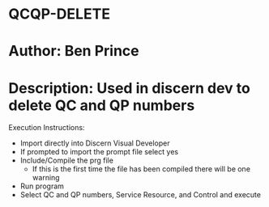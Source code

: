 # QCQP-DELETE
# Author: Ben Prince
# Description: Used in discern dev to delete QC and QP numbers

Execution Instructions:
- Import directly into Discern Visual Developer
- If prompted to import the prompt file select yes
- Include/Compile the prg file
  - If this is the first time the file has been compiled there will be one warning
- Run program
- Select QC and QP numbers, Service Resource, and Control and execute
